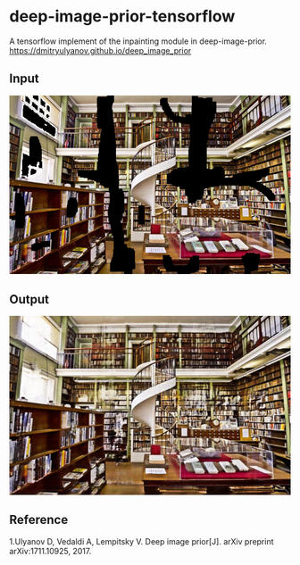 # deep-image-prior-tensorflow

A tensorflow implement of the inpainting module in deep-image-prior. https://dmitryulyanov.github.io/deep_image_prior

## Input

![corrupt_image](./corrupt_library.png)

## Output

![repaired_image](./3000_corrupt_library.png)

## Reference
1.Ulyanov D, Vedaldi A, Lempitsky V. Deep image prior[J]. arXiv preprint arXiv:1711.10925, 2017.
